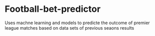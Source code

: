 # Football-bet-predictor

Uses machne learning and models to predicte the outcome of premier league matches based on data sets of previous seaons results 
